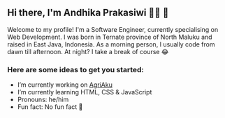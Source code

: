 ## Hi there, I'm Andhika Prakasiwi 👨‍💻 👋

Welcome to my profile! I'm a Software Engineer, currently specialising on Web Development. I was born in Ternate province of North Maluku and raised in East Java, Indonesia. As a morning person, I usually code from dawn till afternoon. At night? I take a break of course 😂

### Here are some ideas to get you started:

- I’m currently working on [AgriAku](https://agriaku.com/)
- I’m currently learning HTML, CSS & JavaScript
- Pronouns: he/him
- Fun fact: No fun fact 🤫
